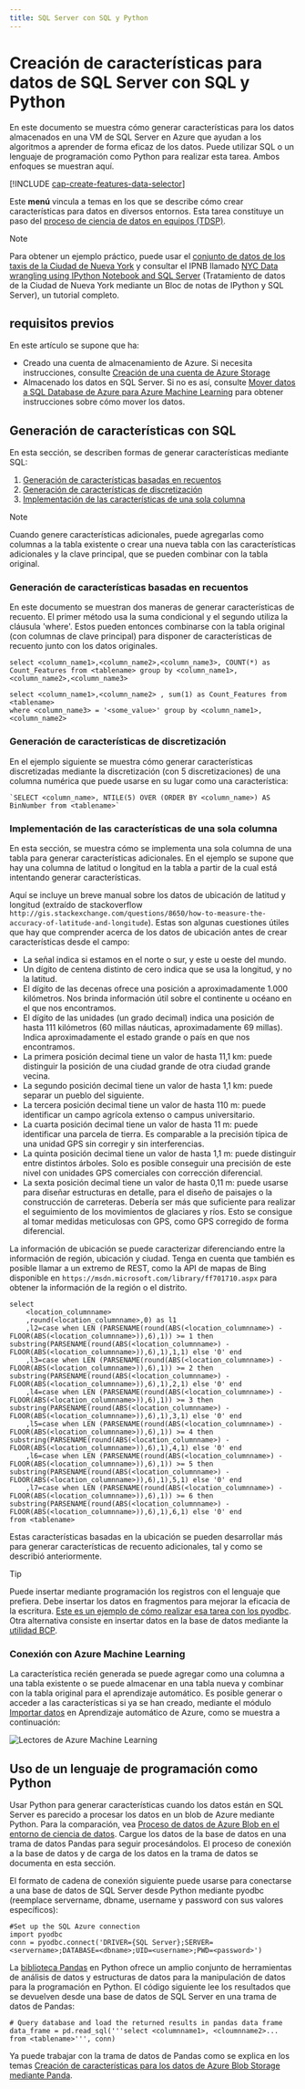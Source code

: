 ```yaml
---
title: SQL Server con SQL y Python
---
```

# <a name="create-features-for-data-in-sql-server-using-sql-and-python"></a>Creación de características para datos de SQL Server con SQL y Python
En este documento se muestra cómo generar características para los datos almacenados en una VM de SQL Server en Azure que ayudan a los algoritmos a aprender de forma eficaz de los datos. Puede utilizar SQL o un lenguaje de programación como Python para realizar esta tarea. Ambos enfoques se muestran aquí.

[!INCLUDE [cap-create-features-data-selector](../../../includes/cap-create-features-selector.md)]

Este **menú** vincula a temas en los que se describe cómo crear características para datos en diversos entornos. Esta tarea constituye un paso del [proceso de ciencia de datos en equipos (TDSP)](https://azure.microsoft.com/documentation/learning-paths/cortana-analytics-process/).

> [!NOTE]
> Para obtener un ejemplo práctico, puede usar el [conjunto de datos de los taxis de la Ciudad de Nueva York](http://www.andresmh.com/nyctaxitrips/) y consultar el IPNB llamado [NYC Data wrangling using IPython Notebook and SQL Server](https://github.com/Azure/Azure-MachineLearning-DataScience/blob/master/Misc/DataScienceProcess/iPythonNotebooks/machine-Learning-data-science-process-sql-walkthrough.ipynb) (Tratamiento de datos de la Ciudad de Nueva York mediante un Bloc de notas de IPython y SQL Server), un tutorial completo.
> 
> 

## <a name="prerequisites"></a>requisitos previos
En este artículo se supone que ha:

* Creado una cuenta de almacenamiento de Azure. Si necesita instrucciones, consulte [Creación de una cuenta de Azure Storage](../../storage/common/storage-create-storage-account.md#create-a-storage-account)
* Almacenado los datos en SQL Server. Si no es así, consulte [Mover datos a SQL Database de Azure para Azure Machine Learning](move-sql-azure.md) para obtener instrucciones sobre cómo mover los datos.

## <a name="sql-featuregen"></a>Generación de características con SQL
En esta sección, se describen formas de generar características mediante SQL:  

1. [Generación de características basadas en recuentos](#sql-countfeature)
2. [Generación de características de discretización](#sql-binningfeature)
3. [Implementación de las características de una sola columna](#sql-featurerollout)

> [!NOTE]
> Cuando genere características adicionales, puede agregarlas como columnas a la tabla existente o crear una nueva tabla con las características adicionales y la clave principal, que se pueden combinar con la tabla original.
> 
> 

### <a name="sql-countfeature"></a>Generación de características basadas en recuentos
En este documento se muestran dos maneras de generar características de recuento. El primer método usa la suma condicional y el segundo utiliza la cláusula 'where'. Estos pueden entonces combinarse con la tabla original (con columnas de clave principal) para disponer de características de recuento junto con los datos originales.

    select <column_name1>,<column_name2>,<column_name3>, COUNT(*) as Count_Features from <tablename> group by <column_name1>,<column_name2>,<column_name3>

    select <column_name1>,<column_name2> , sum(1) as Count_Features from <tablename>
    where <column_name3> = '<some_value>' group by <column_name1>,<column_name2>

### <a name="sql-binningfeature"></a>Generación de características de discretización
En el ejemplo siguiente se muestra cómo generar características discretizadas mediante la discretización (con 5 discretizaciones) de una columna numérica que puede usarse en su lugar como una característica:

    `SELECT <column_name>, NTILE(5) OVER (ORDER BY <column_name>) AS BinNumber from <tablename>`


### <a name="sql-featurerollout"></a>Implementación de las características de una sola columna
En esta sección, se muestra cómo se implementa una sola columna de una tabla para generar características adicionales. En el ejemplo se supone que hay una columna de latitud o longitud en la tabla a partir de la cual está intentando generar características.

Aquí se incluye un breve manual sobre los datos de ubicación de latitud y longitud (extraído de stackoverflow `http://gis.stackexchange.com/questions/8650/how-to-measure-the-accuracy-of-latitude-and-longitude`). Estas son algunas cuestiones útiles que hay que comprender acerca de los datos de ubicación antes de crear características desde el campo:

* La señal indica si estamos en el norte o sur, y este u oeste del mundo.
* Un dígito de centena distinto de cero indica que se usa la longitud, y no la latitud.
* El dígito de las decenas ofrece una posición a aproximadamente 1.000 kilómetros. Nos brinda información útil sobre el continente u océano en el que nos encontramos.
* El dígito de las unidades (un grado decimal) indica una posición de hasta 111 kilómetros (60 millas náuticas, aproximadamente 69 millas). Indica aproximadamente el estado grande o país en que nos encontramos.
* La primera posición decimal tiene un valor de hasta 11,1 km: puede distinguir la posición de una ciudad grande de otra ciudad grande vecina.
* La segundo posición decimal tiene un valor de hasta 1,1 km: puede separar un pueblo del siguiente.
* La tercera posición decimal tiene un valor de hasta 110 m: puede identificar un campo agrícola extenso o campus universitario.
* La cuarta posición decimal tiene un valor de hasta 11 m: puede identificar una parcela de tierra. Es comparable a la precisión típica de una unidad GPS sin corregir y sin interferencias.
* La quinta posición decimal tiene un valor de hasta 1,1 m: puede distinguir entre distintos árboles. Solo es posible conseguir una precisión de este nivel con unidades GPS comerciales con corrección diferencial.
* La sexta posición decimal tiene un valor de hasta 0,11 m: puede usarse para diseñar estructuras en detalle, para el diseño de paisajes o la construcción de carreteras. Debería ser más que suficiente para realizar el seguimiento de los movimientos de glaciares y ríos. Esto se consigue al tomar medidas meticulosas con GPS, como GPS corregido de forma diferencial.

La información de ubicación se puede caracterizar diferenciando entre la información de región, ubicación y ciudad. Tenga en cuenta que también es posible llamar a un extremo de REST, como la API de mapas de Bing disponible en `https://msdn.microsoft.com/library/ff701710.aspx` para obtener la información de la región o el distrito.

    select
        <location_columnname>
        ,round(<location_columnname>,0) as l1        
        ,l2=case when LEN (PARSENAME(round(ABS(<location_columnname>) - FLOOR(ABS(<location_columnname>)),6),1)) >= 1 then substring(PARSENAME(round(ABS(<location_columnname>) - FLOOR(ABS(<location_columnname>)),6),1),1,1) else '0' end     
        ,l3=case when LEN (PARSENAME(round(ABS(<location_columnname>) - FLOOR(ABS(<location_columnname>)),6),1)) >= 2 then substring(PARSENAME(round(ABS(<location_columnname>) - FLOOR(ABS(<location_columnname>)),6),1),2,1) else '0' end     
        ,l4=case when LEN (PARSENAME(round(ABS(<location_columnname>) - FLOOR(ABS(<location_columnname>)),6),1)) >= 3 then substring(PARSENAME(round(ABS(<location_columnname>) - FLOOR(ABS(<location_columnname>)),6),1),3,1) else '0' end     
        ,l5=case when LEN (PARSENAME(round(ABS(<location_columnname>) - FLOOR(ABS(<location_columnname>)),6),1)) >= 4 then substring(PARSENAME(round(ABS(<location_columnname>) - FLOOR(ABS(<location_columnname>)),6),1),4,1) else '0' end     
        ,l6=case when LEN (PARSENAME(round(ABS(<location_columnname>) - FLOOR(ABS(<location_columnname>)),6),1)) >= 5 then substring(PARSENAME(round(ABS(<location_columnname>) - FLOOR(ABS(<location_columnname>)),6),1),5,1) else '0' end     
        ,l7=case when LEN (PARSENAME(round(ABS(<location_columnname>) - FLOOR(ABS(<location_columnname>)),6),1)) >= 6 then substring(PARSENAME(round(ABS(<location_columnname>) - FLOOR(ABS(<location_columnname>)),6),1),6,1) else '0' end     
    from <tablename>

Estas características basadas en la ubicación se pueden desarrollar más para generar características de recuento adicionales, tal y como se describió anteriormente.

> [!TIP]
> Puede insertar mediante programación los registros con el lenguaje que prefiera. Debe insertar los datos en fragmentos para mejorar la eficacia de la escritura. [Este es un ejemplo de cómo realizar esa tarea con los pyodbc](https://code.google.com/p/pypyodbc/wiki/A_HelloWorld_sample_to_access_mssql_with_python).
> Otra alternativa consiste en insertar datos en la base de datos mediante la [utilidad BCP](https://msdn.microsoft.com/library/ms162802.aspx).
> 
> 

### <a name="sql-aml"></a>Conexión con Azure Machine Learning
La característica recién generada se puede agregar como una columna a una tabla existente o se puede almacenar en una tabla nueva y combinar con la tabla original para el aprendizaje automático. Es posible generar o acceder a las características si ya se han creado, mediante el módulo [Importar datos](https://msdn.microsoft.com/library/azure/4e1b0fe6-aded-4b3f-a36f-39b8862b9004/) en Aprendizaje automático de Azure, como se muestra a continuación:

![Lectores de Azure Machine Learning](./media/sql-server-virtual-machine/reader_db_featurizedinput.png)

## <a name="python"></a>Uso de un lenguaje de programación como Python
Usar Python para generar características cuando los datos están en SQL Server es parecido a procesar los datos en un blob de Azure mediante Python. Para la comparación, vea [Proceso de datos de Azure Blob en el entorno de ciencia de datos](data-blob.md). Cargue los datos de la base de datos en una trama de datos Pandas para seguir procesándolos. El proceso de conexión a la base de datos y de carga de los datos en la trama de datos se documenta en esta sección.

El formato de cadena de conexión siguiente puede usarse para conectarse a una base de datos de SQL Server desde Python mediante pyodbc (reemplace servername, dbname, username y password con sus valores específicos):

    #Set up the SQL Azure connection
    import pyodbc
    conn = pyodbc.connect('DRIVER={SQL Server};SERVER=<servername>;DATABASE=<dbname>;UID=<username>;PWD=<password>')

La [biblioteca Pandas](http://pandas.pydata.org/) en Python ofrece un amplio conjunto de herramientas de análisis de datos y estructuras de datos para la manipulación de datos para la programación en Python. El código siguiente lee los resultados que se devuelven desde una base de datos de SQL Server en una trama de datos de Pandas:

    # Query database and load the returned results in pandas data frame
    data_frame = pd.read_sql('''select <columnname1>, <cloumnname2>... from <tablename>''', conn)

Ya puede trabajar con la trama de datos de Pandas como se explica en los temas [Creación de características para los datos de Azure Blob Storage mediante Panda](create-features-blob.md).

